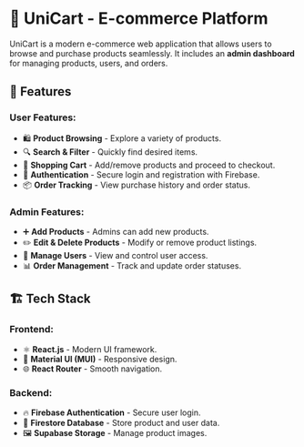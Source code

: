 # 🛒 UniCart - E-commerce Platform

UniCart is a modern e-commerce web application that allows users to browse and purchase products seamlessly. It includes an **admin dashboard** for managing products, users, and orders.

## 🚀 Features

### User Features:
- 🛍️ **Product Browsing** - Explore a variety of products.
- 🔍 **Search & Filter** - Quickly find desired items.
- 🛒 **Shopping Cart** - Add/remove products and proceed to checkout.
- 🔐 **Authentication** - Secure login and registration with Firebase.
- 📦 **Order Tracking** - View purchase history and order status.

### Admin Features:
- ➕ **Add Products** - Admins can add new products.
- ✏️ **Edit & Delete Products** - Modify or remove product listings.
- 👥 **Manage Users** - View and control user access.
- 📊 **Order Management** - Track and update order statuses.

## 🏗️ Tech Stack

### Frontend:
- ⚛️ **React.js** - Modern UI framework.
- 🎨 **Material UI (MUI)** - Responsive design.
- 🌐 **React Router** - Smooth navigation.

### Backend:
- 🔥 **Firebase Authentication** - Secure user login.
- 📄 **Firestore Database** - Store product and user data.
- 🖼️ **Supabase Storage** - Manage product images.
